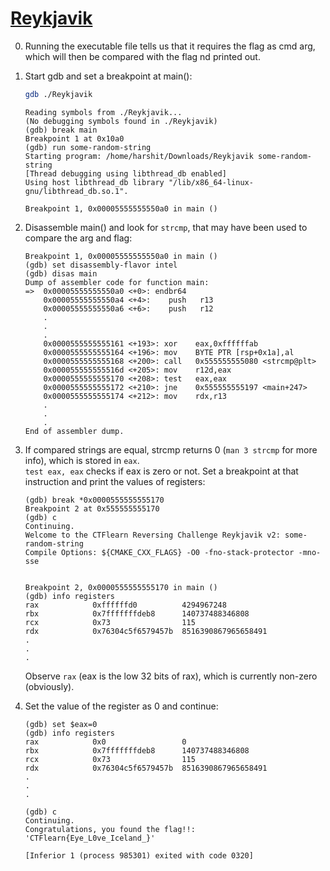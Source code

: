 # [Reykjavik](https://ctflearn.com/challenge/990)

0. Running the executable file tells us that it requires the flag as cmd arg, which will then be compared with the flag nd printed out.
1. Start gdb and set a breakpoint at main():

    ```bash
    gdb ./Reykjavik 
    ```

    ```gdb
    Reading symbols from ./Reykjavik...
    (No debugging symbols found in ./Reykjavik)
    (gdb) break main 
    Breakpoint 1 at 0x10a0
    (gdb) run some-random-string
    Starting program: /home/harshit/Downloads/Reykjavik some-random-string
    [Thread debugging using libthread_db enabled]
    Using host libthread_db library "/lib/x86_64-linux-gnu/libthread_db.so.1".

    Breakpoint 1, 0x00005555555550a0 in main ()
    ```

2. Disassemble main() and look for `strcmp`, that may have been used to compare the arg and flag:

    ```gdb
    Breakpoint 1, 0x00005555555550a0 in main ()
    (gdb) set disassembly-flavor intel
    (gdb) disas main
    Dump of assembler code for function main:
    =>  0x00005555555550a0 <+0>: endbr64
        0x00005555555550a4 <+4>:    push   r13
        0x00005555555550a6 <+6>:    push   r12
        .
        .
        .
        0x0000555555555161 <+193>: xor    eax,0xffffffab
        0x0000555555555164 <+196>: mov    BYTE PTR [rsp+0x1a],al
        0x0000555555555168 <+200>: call   0x555555555080 <strcmp@plt>
        0x000055555555516d <+205>: mov    r12d,eax
        0x0000555555555170 <+208>: test   eax,eax
        0x0000555555555172 <+210>: jne    0x555555555197 <main+247>
        0x0000555555555174 <+212>: mov    rdx,r13
        .
        .
        .
    End of assembler dump.
    ```

3. If compared strings are equal, strcmp returns 0 (`man 3 strcmp` for more info), which is stored in `eax`. \
`test eax, eax` checks if eax is zero or not. Set a breakpoint at that instruction and print the values of registers:

    ```gdb
    (gdb) break *0x0000555555555170
    Breakpoint 2 at 0x555555555170
    (gdb) c
    Continuing.
    Welcome to the CTFlearn Reversing Challenge Reykjavik v2: some-random-string
    Compile Options: ${CMAKE_CXX_FLAGS} -O0 -fno-stack-protector -mno-sse


    Breakpoint 2, 0x0000555555555170 in main ()
    (gdb) info registers
    rax            0xffffffd0          4294967248
    rbx            0x7fffffffdeb8      140737488346808
    rcx            0x73                115
    rdx            0x76304c5f6579457b  8516390867965658491
    .
    .
    .
    ```

    Observe `rax` (eax is the low 32 bits of rax), which is currently non-zero (obviously).

4. Set the value of the register as 0 and continue:

    ```gdb
    (gdb) set $eax=0
    (gdb) info registers
    rax            0x0                 0
    rbx            0x7fffffffdeb8      140737488346808
    rcx            0x73                115
    rdx            0x76304c5f6579457b  8516390867965658491
    .
    .
    .

    (gdb) c
    Continuing.
    Congratulations, you found the flag!!: 'CTFlearn{Eye_L0ve_Iceland_}'

    [Inferior 1 (process 985301) exited with code 0320]
    ```
